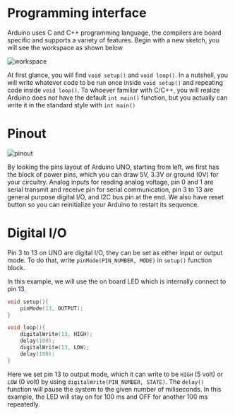 # Programming interface

Arduino uses C and C++ programming language, the compilers are board specific and supports a variety of features. Begin with a new sketch, you will see the workspace as shown below

![workspace](https://github.com/unl-robotic/arduino101/blob/master/images/arduino005.PNG "figure1")

At first glance, you will find `void setup()` and `void loop()`. In a nutshell, you will write whatever code to be run once inside `void setup()` and repeating code inside `void loop()`. To whoever familiar with C/C++, you will realize Arduino does not have the default `int main()` function, but you actually can write it in the standard style with `int main()`

# Pinout
![pinout](https://github.com/unl-robotic/arduino101/blob/master/images/arduino006.PNG "figure2" )

By looking the pins layout of Arduino UNO, starting from left, we first has the block of power pins, which you can draw 5V, 3.3V or ground (0V) for your circuitry. Analog inputs for reading analog voltage, pin 0 and 1 are serial transmit and receive pin for serial communication, pin 3 to 13 are general purpose digital I/O, and I2C bus pin at the end. We also have reset button so you can reinitialize your Arduino to restart its sequence.

# Digital I/O
Pin 3 to 13 on UNO are digital I/O, they can be set as either input or output mode. To do that, write `pinMode(PIN_NUMBER, MODE)` in `setup()` function block. 

In this example, we will use the on board LED which is internally connect to pin 13.
```C
void setup(){
    pinMode(13, OUTPUT);
}

void loop(){
    digitalWrite(13, HIGH);
    delay(100);
    digitalWrite(13, LOW);
    delay(100);
}
```
Here we set pin 13 to output mode, which it can write to be `HIGH` (5 volt) or `LOW` (0 volt) by using `digitalWrite(PIN_NUMBER, STATE)`. The `delay()` function will pause the system to the given number of miliseconds. In this example, the LED will stay on for 100 ms and OFF for another 100 ms repeatedly.
